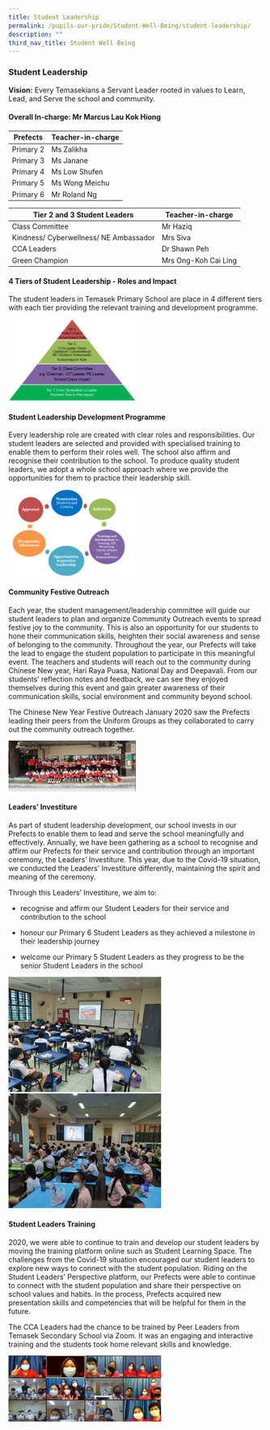 ```yaml
---
title: Student Leadership
permalink: /pupils-our-pride/Student-Well-Being/student-leadership/
description: ""
third_nav_title: Student Well Being
---
```

### Student Leadership

**Vision:** Every Temasekians a Servant Leader rooted in values to Learn, Lead, and Serve the school and community.

#### Overall In-charge: Mr Marcus Lau Kok Hiong

| Prefects 	| Teacher-in-charge  	|
|---	|---	|
| Primary 2 	| Ms Zalikha 	|
| Primary 3  	| Ms Janane 	|
| Primary 4 	| Ms Low Shufen 	|
| Primary 5 	| Ms Wong Meichu 	|
| Primary 6 	| Mr Roland Ng 	|

| Tier 2 and 3 Student Leaders  	| Teacher-in-charge  	|
|---	|---	|
| Class Committee  	| Mr Haziq 	|
| Kindness/ Cyberwellness/ NE Ambassador  	| Mrs Siva  	|
| CCA Leaders  	| Dr Shawn Peh 	|
| Green Champion  	| Mrs Ong-Koh Cai Ling 	|

#### 4 Tiers of Student Leadership - Roles and Impact

The student leaders in Temasek Primary School are place in 4 different tiers with each tier providing the relevant training and development programme.

<img src="/images/sl1.png" 
     style="width:50%">

#### Student Leadership Development Programme

Every leadership role are created with clear roles and responsibilities. Our student leaders are selected and provided with specialised training to enable them to perform their roles well. The school also affirm and recognise their contribution to the school. To produce quality student leaders, we adopt a whole school approach where we provide the opportunities for them to practice their leadership skill.

<img src="/images/sl2.png" 
     style="width:50%">

#### Community Festive Outreach 

Each year, the student management/leadership committee will guide our student leaders to plan and organize Community Outreach events to spread festive joy to the community. This is also an opportunity for our students to hone their communication skills, heighten their social awareness and sense of belonging to the community. Throughout the year, our Prefects will take the lead to engage the student population to participate in this meaningful event. The teachers and students will reach out to the community during Chinese New year, Hari Raya Puasa, National Day and Deepavali. From our students’ reflection notes and feedback, we can see they enjoyed themselves during this event and gain greater awareness of their communication skills, social environment and community beyond school.  

The Chinese New Year Festive Outreach January 2020 saw the Prefects leading their peers from the Uniform Groups as they collaborated to carry out the community outreach together.

<img src="/images/sl3.png" 
     style="width:50%">
		 
#### Leaders’ Investiture 

As part of student leadership development, our school invests in our Prefects to enable them to lead and serve the school meaningfully and effectively. Annually, we have been gathering as a school to recognise and affirm our Prefects for their service and contribution through an important ceremony, the Leaders’ Investiture. This year, due to the Covid-19 situation, we conducted the Leaders’ Investiture differently, maintaining the spirit and meaning of the ceremony.    

Through this Leaders’ Investiture, we aim to:    

*   recognise and affirm our Student Leaders for their service and contribution to the school 

*   honour our Primary 6 Student Leaders as they achieved a milestone in their leadership journey 

*   welcome our Primary 5 Student Leaders as they progress to be the senior Student Leaders in the school

<img src="/images/sl4.png" 
     style="width:60%">
<img src="/images/sl5.png" 
     style="width:60%">

#### Student Leaders Training 

2020, we were able to continue to train and develop our student leaders by moving the training platform online such as Student Learning Space. The challenges from the Covid-19 situation encouraged our student leaders to explore new ways to connect with the student population. Riding on the Student Leaders’ Perspective platform, our Prefects were able to continue to connect with the student population and share their perspective on school values and habits. In the process, Prefects acquired new presentation skills and competencies that will be helpful for them in the future.  

The CCA Leaders had the chance to be trained by Peer Leaders from Temasek Secondary School via Zoom. It was an engaging and interactive training and the students took home relevant skills and knowledge.  

<img src="/images/sl6.png" 
     style="width:60%">
		 
